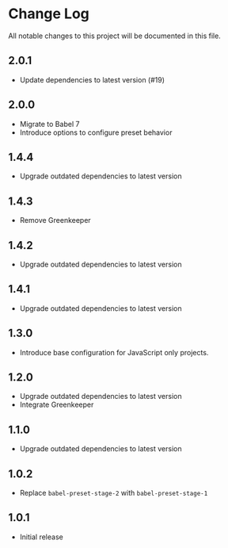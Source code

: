 # Change Log

All notable changes to this project will be documented in this file.

## 2.0.1

* Update dependencies to latest version (#19)

## 2.0.0

* Migrate to Babel 7
* Introduce options to configure preset behavior

## 1.4.4

* Upgrade outdated dependencies to latest version

## 1.4.3

* Remove Greenkeeper

## 1.4.2

* Upgrade outdated dependencies to latest version

## 1.4.1

* Upgrade outdated dependencies to latest version

## 1.3.0

* Introduce base configuration for JavaScript only projects. 

## 1.2.0

* Upgrade outdated dependencies to latest version
* Integrate Greenkeeper

## 1.1.0

* Upgrade outdated dependencies to latest version

## 1.0.2

* Replace `babel-preset-stage-2` with `babel-preset-stage-1`

## 1.0.1

* Initial release